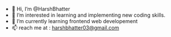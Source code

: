 - 👋 Hi, I’m @HarshBhatter
- 👀 I’m interested in learning and implementing new coding skills.
- 🌱 I’m currently learning frontend web developement
- 📫 reach me at : harshbhatter03@gmail.com

<!---
HarshBhatter/HarshBhatter is a ✨ special ✨ repository because its `README.md` (this file) appears on your GitHub profile.
You can click the Preview link to take a look at your changes.
--->
